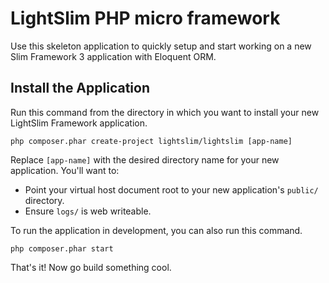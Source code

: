 # LightSlim PHP micro framework

Use this skeleton application to quickly setup and start working on a new Slim Framework 3 application with Eloquent ORM. 
## Install the Application

Run this command from the directory in which you want to install your new LightSlim Framework application.

    php composer.phar create-project lightslim/lightslim [app-name]

Replace `[app-name]` with the desired directory name for your new application. You'll want to:

* Point your virtual host document root to your new application's `public/` directory.
* Ensure `logs/` is web writeable.

To run the application in development, you can also run this command. 

	php composer.phar start

That's it! Now go build something cool.

